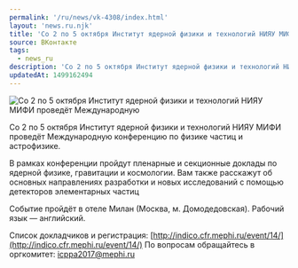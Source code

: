 ```yaml
---
permalink: '/ru/news/vk-4308/index.html'
layout: 'news.ru.njk'
title: 'Со 2 по 5 октября Институт ядерной физики и технологий НИЯУ МИФИ проведёт Международную конференцию по физике частиц и астрофизике'
source: ВКонтакте
tags:
  - news_ru
description: 'Со 2 по 5 октября Институт ядерной физики и технологий НИЯУ МИФИ проведёт Международную конференцию по физике частиц и астрофизике'
updatedAt: 1499162494
---
```

![Со 2 по 5 октября Институт ядерной физики и технологий НИЯУ МИФИ проведёт Международную](https://sun9-24.userapi.com/impf/c639327/v639327501/2dc49/oYc0pXykRcw.jpg?size=1280x619&quality=96&sign=f38fecb657d777fa1e117b575dc8bb39&c_uniq_tag=IG19_DTiq72nvmeSY_LluzzUcJIUz9qovyrDVmjrAuo&type=album)

Со 2 по 5 октября Институт ядерной физики и технологий НИЯУ МИФИ проведёт Международную конференцию по физике частиц и астрофизике.

В рамках конференции пройдут пленарные и секционные доклады по ядерной физике, гравитации и космологии. Вам также расскажут об основных направлениях разработки и новых исследований с помощью детекторов элементарных частиц

Событие пройдёт в отеле Милан (Москва, м. Домодедовская).
Рабочий язык — английский.

Список докладчиков и регистрация: [http://indico.cfr.mephi.ru/event/14/](http://indico.cfr.mephi.ru/event/14/)
По вопросам обращайтесь в оргкомитет: icppa2017@mephi.ru
